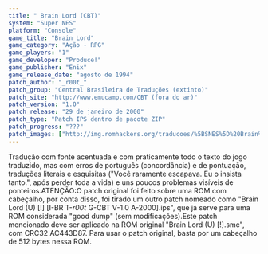 ```yaml
---
title: " Brain Lord (CBT)"
system: "Super NES"
platform: "Console"
game_title: "Brain Lord"
game_category: "Ação - RPG"
game_players: "1"
game_developer: "Produce!"
game_publisher: "Enix"
game_release_date: "agosto de 1994"
patch_author: "_r00t_"
patch_group: "Central Brasileira de Traduções (extinto)"
patch_site: "http://www.emucamp.com/CBT (fora do ar)"
patch_version: "1.0"
patch_release: "29 de janeiro de 2000"
patch_type: "Patch IPS dentro de pacote ZIP"
patch_progress: "???"
patch_images: ["http://img.romhackers.org/traducoes/%5BSNES%5D%20Brain%20Lord%20-%20CBT%20-%201.png","http://img.romhackers.org/traducoes/%5BSNES%5D%20Brain%20Lord%20-%20CBT%20-%202.png","http://img.romhackers.org/traducoes/%5BSNES%5D%20Brain%20Lord%20-%20CBT%20-%203.png"]
---
```

Tradução com fonte acentuada e com praticamente todo o texto do jogo traduzido, mas com erros de português (concordância) e de pontuação, traduções literais e esquisitas ("Você raramente escapava. Eu o insista tanto.", após perder toda a vida) e uns poucos problemas visíveis de ponteiros.ATENÇÃO:O patch original foi feito sobre uma ROM com cabeçalho, por conta disso, foi tirado um outro patch nomeado como "Brain Lord (U) [!] [I-BR T-_r00t_ G-CBT V-1.0 A-2000].ips", que já serve para uma ROM considerada "good dump" (sem modificações).Este patch mencionado deve ser aplicado na ROM original "Brain Lord (U) [!].smc", com CRC32 AC443D87. Para usar o patch original, basta por um cabeçalho de 512 bytes nessa ROM.